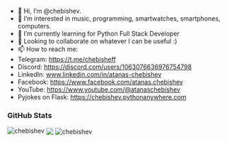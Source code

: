 - 👋 Hi, I’m @chebishev.
- 👀 I’m interested in music, programming, smartwatches, smartphones, computers.
- 🌱 I’m currently learning for Python Full Stack Developer
- 💞️ Looking to collaborate on whatever I can be useful :)
- 📫 How to reach me: 
- Telegram: https://t.me/chebisheff
- Discord: https://discord.com/users/1063076636976754798
- LinkedIn: www.linkedin.com/in/atanas-chebishev
- Facebook: https://www.facebook.com/atanas.chebishev
- YouTube: https://www.youtube.com/@atanaschebishev
- Pyjokes on Flask: https://chebishev.pythonanywhere.com

### GitHub Stats
<img src="https://komarev.com/ghpvc/?username=chebishev&label=Profile%20views&color=0e75b6&style=flat" alt="chebishev" />

<img align="center" src="https://github-readme-stats.vercel.app/api/top-langs/?username=chebishev&layout=compact&hide_border=true" />

<img align="center" src="https://github-readme-streak-stats.herokuapp.com/?user=chebishev" alt="chebishev" />
<!---
chebishev/chebishev is a ✨ special ✨ repository because its `README.md` (this file) appears on your GitHub profile.
You can click the Preview link to take a look at your changes.
--->
